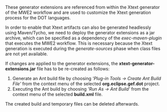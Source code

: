 These generator extensions are referenced from within the Xtext generator of the MWE2 workflow and are used to customize the Xtext generation process for the DOT languages. 

In order to enable that Xtext artifacts can also be generated headlessly using Maven/Tycho, we need to deploy the generator extensions as a jar archive, which can be specified as a dependency of the *exec-maven-plugin* that executes the MWE2 workflow. This is necessary because the Xtext generation is executed 
during the *generate-sources* phase when class files are not yet available.

If changes are applied to the generator extensions, the **xtext-generator-extensions.jar** file has to 
be re-created as follows:
1. Generate an Ant build file by choosing *'Plug-in Tools -> Create Ant Build File'* from the context menu 
of the selected **org.eclipse.gef.dot** project. 
2. Executing the Ant build by choosing *'Run As -> Ant Build'* from the context menu of the selected **build.xml** file.

The created build and temporary files can be deleted afterwards.